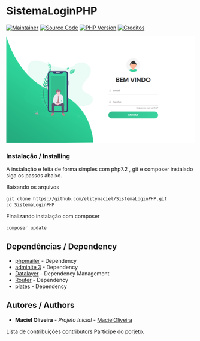 # SistemaLoginPHP

[![Maintainer](http://img.shields.io/badge/maintainer-@MacielOliveira-success.svg?style=flat-square)]()
[![Source Code](http://img.shields.io/badge/source-elitymaciel/SistemaLoginPHP-red.svg?style=flat-square)](https://github.com/elitymaciel/SistemaLoginPHP)
[![PHP Version](https://img.shields.io/badge/php-%5E7.2-blue.svg?style=flat-square)](https://www.php.net/)
[![Creditos](https://img.shields.io/endpoint?url=https%3A%2F%2Fseosistema.com.br%2Fteste)]()

 ![Test Image 1](telainicial.png "Login Page Presentation")
 ### Instalação / Installing

A instalação e feita de forma simples com php7.2 , git e composer instalado siga os passos abaixo.

Baixando os arquivos 

```
git clone https://github.com/elitymaciel/SistemaLoginPHP.git 
cd SistemaLoginPHP
```
Finalizando instalação com composer

```
composer update
```

## Dependências / Dependency

* [phpmailer](https://github.com/PHPMailer/PHPMailer) - Dependency
* [adminlte 3](https://github.com/ColorlibHQ/AdminLTE) - Dependency
* [Datalayer](https://github.com/robsonvleite/datalayer) - Dependency Management
* [Router](https://github.com/robsonvleite/router) - Dependency 
* [plates](https://github.com/thephpleague/plates) - Dependency

## Autores / Authors

* **Maciel Oliveira** - *Projeto Inicial* - [MacielOliveira](https://github.com/elitymaciel)

Lista de contribuições [contributors](https://github.com/elitymaciel/SistemaLoginPHP/contributors) Participe do porjeto.
